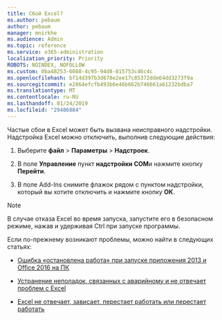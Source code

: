 ```yaml
---
title: Сбой Excel?
ms.author: pebaum
author: pebaum
manager: mnirkhe
ms.audience: Admin
ms.topic: reference
ms.service: o365-administration
localization_priority: Priority
ROBOTS: NOINDEX, NOFOLLOW
ms.custom: 0ba48253-6088-4c95-94d8-815753c46c4c
ms.openlocfilehash: bf14d397b3d678e2ee17c85372dde64dd3273f9a
ms.sourcegitcommit: e2864efcfb493b6e46b662b746661a61232bdba7
ms.translationtype: MT
ms.contentlocale: ru-RU
ms.lasthandoff: 01/24/2019
ms.locfileid: "29486884"
---
```

Частые сбои в Excel может быть вызвана неисправного надстройки. Надстройка Excel можно отключить, выполнив следующие действия:
  
1. Выберите **файл** \> **Параметры** \> **Надстроек**.
    
2. В поле **Управление** пункт **надстройки COM**и нажмите кнопку **Перейти**.
    
3. В поле Add-Ins снимите флажок рядом с пунктом надстройки, который вы хотите отключить и нажмите кнопку **ОК**.
    
> [!NOTE]
> В случае отказа Excel во время запуска, запустите его в безопасном режиме, нажав и удерживая Ctrl при запуске программы. 
  
Если по-прежнему возникают проблемы, можно найти в следующих статьях:
  
- [Ошибка «остановлена работа» при запуске приложения 2013 и Office 2016 на ПК](https://support.office.com/article/52bd7985-4e99-4a35-84c8-2d9b8301a2fa.aspx)
    
- [Устранение неполадок, связанных с аварийному и не отвечает проблем с Excel](https://support.microsoft.com/en-us/help/2758592/how-to-troubleshoot-crashing-and-not-responding-issues-with-excel)
    
- [Excel не отвечает, зависает, перестает работать или перестает работать](https://support.office.com/article/37e7d3c9-9e84-40bf-a805-4ca6853a1ff4.aspx)
    
